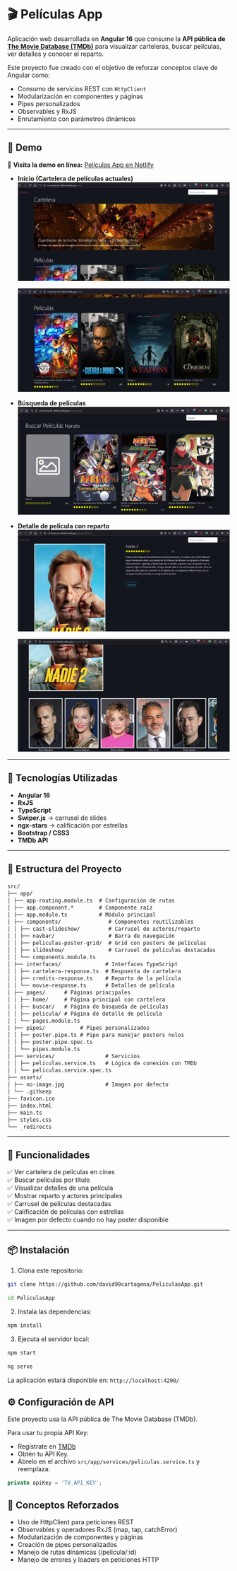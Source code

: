 # 🎬 Películas App

Aplicación web desarrollada en **Angular 16** que consume la **API pública de [The Movie Database (TMDb)](https://www.themoviedb.org/)** para visualizar carteleras, buscar películas, ver detalles y conocer el reparto.

Este proyecto fue creado con el objetivo de reforzar conceptos clave de Angular como:

- Consumo de servicios REST con `HttpClient`
- Modularización en componentes y páginas
- Pipes personalizados
- Observables y RxJS
- Enrutamiento con parámetros dinámicos

---

## 📸 Demo

🔗 **Visita la demo en línea:** [Películas App en Netlify](https://comforting-lily-4866d0.netlify.app/home)

- **Inicio (Cartelera de películas actuales)**  
  ![Home Screenshot](https://raw.githubusercontent.com/david99cartagena/PeliculasApp/refs/heads/main/media/Screenshot1.png)

  ![Home Screenshot](https://raw.githubusercontent.com/david99cartagena/PeliculasApp/refs/heads/main/media/Screenshot2.png)

- **Búsqueda de películas**  
  ![Search Screenshot](https://raw.githubusercontent.com/david99cartagena/PeliculasApp/refs/heads/main/media/Screenshot3.png)

- **Detalle de película con reparto**  
  ![Detalle Screenshot](https://raw.githubusercontent.com/david99cartagena/PeliculasApp/refs/heads/main/media/Screenshot4.png)

  ![Detalle Screenshot](https://raw.githubusercontent.com/david99cartagena/PeliculasApp/refs/heads/main/media/Screenshot5.png)

---

## 🚀 Tecnologías Utilizadas

- **Angular 16**
- **RxJS**
- **TypeScript**
- **Swiper.js** → carrusel de slides
- **ngx-stars** → calificación por estrellas
- **Bootstrap / CSS3**
- **TMDb API**

---

## 📁 Estructura del Proyecto

```
src/
├── app/
│ ├── app-routing.module.ts  # Configuración de rutas
│ ├── app.component.*        # Componente raíz
│ ├── app.module.ts          # Módulo principal
│ ├── components/               # Componentes reutilizables
│ │ ├── cast-slideshow/         # Carrusel de actores/reparto
│ │ ├── navbar/                 # Barra de navegación
│ │ ├── peliculas-poster-grid/  # Grid con posters de películas
│ │ ├── slideshow/              # Carrusel de películas destacadas
│ │ └── components.module.ts
│ ├── interfaces/              # Interfaces TypeScript
│ │ ├── cartelera-response.ts  # Respuesta de cartelera
│ │ ├── credits-response.ts    # Reparto de la película
│ │ └── movie-response.ts      # Detalles de película
│ ├── pages/      # Páginas principales
│ │ ├── home/     # Página principal con cartelera
│ │ ├── buscar/   # Página de búsqueda de películas
│ │ ├── pelicula/ # Página de detalle de película
│ │ └── pages.module.ts
│ ├── pipes/           # Pipes personalizados
│ │ ├── poster.pipe.ts # Pipe para manejar posters nulos
│ │ ├── poster.pipe.spec.ts
│ │ └── pipes.module.ts
│ ├── services/                # Servicios
│ │ ├── peliculas.service.ts   # Lógica de conexión con TMDb
│ │ └── peliculas.service.spec.ts
├── assets/
│ ├── no-image.jpg             # Imagen por defecto
│ └── .gitkeep
├── favicon.ico
├── index.html
├── main.ts
├── styles.css
└── _redirects
```

---

## 🔑 Funcionalidades

✅ Ver cartelera de películas en cines  
✅ Buscar películas por título  
✅ Visualizar detalles de una película  
✅ Mostrar reparto y actores principales  
✅ Carrusel de películas destacadas  
✅ Calificación de películas con estrellas  
✅ Imagen por defecto cuando no hay poster disponible

---

## 📦 Instalación

1. Clona este repositorio:

```bash
git clone https://github.com/david99cartagena/PeliculasApp.git
```

```bash
cd PeliculasApp
```

2. Instala las dependencias:

```bash
npm install
```

3. Ejecuta el servidor local:

```bash
npm start
```

```bash
ng serve
```

La aplicación estará disponible en: `http://localhost:4200/`

## ⚙️ Configuración de API

Este proyecto usa la API pública de The Movie Database (TMDb).

Para usar tu propia API Key:

- Regístrate en [TMDb](https://www.themoviedb.org/documentation/api)
- Obtén tu API Key.
- Ábrelo en el archivo `src/app/services/peliculas.service.ts` y reemplaza:

```ts
private apiKey = 'TU_API_KEY';
```

## 🧠 Conceptos Reforzados

- Uso de HttpClient para peticiones REST
- Observables y operadores RxJS (map, tap, catchError)
- Modularización de componentes y páginas
- Creación de pipes personalizados
- Manejo de rutas dinámicas (/pelicula/:id)
- Manejo de errores y loaders en peticiones HTTP
